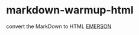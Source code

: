 # markdown-warmup-html
convert the MarkDown to HTML
[EMERSON](https://hallomoto-beta.github.io/markdown-warmup-html/markdown-warmup)
